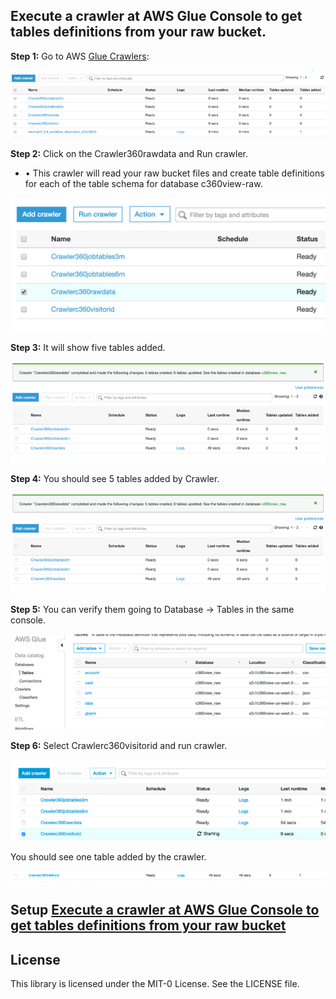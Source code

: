 ## Execute a crawler at AWS Glue Console to get tables definitions from your raw bucket.


**Step 1:** Go to AWS [Glue Crawlers](https://us-west-2.console.aws.amazon.com/glue/home?region=us-west-2#catalog:tab=crawlers):

![bp 0](pic-cw00.png)



**Step 2:** Click on the Crawler360rawdata and Run crawler.

*	•	This crawler will read your raw bucket files and create table definitions for each of the table schema for database c360view-raw.


![bp 1](pic-cw01.png)



**Step 3:** It will show five tables added.

![cf 2](pic-cw02.png)


**Step 4:** You should see 5 tables added by Crawler.

![cf 3](pic-cw03.png)

**Step 5:** You can verify them going to Database -> Tables in the same console.

![cf 5](pic-cw04.png)

**Step 6:** Select Crawlerc360visitorid and run crawler.

![cf 5](pic-cw05.png)


You should see one table added by the crawler.

![cf 5](pic-cw06.png)


## Setup [Execute a crawler at AWS Glue Console to get tables definitions from your raw bucket](../crawler/README.md)


## License

This library is licensed under the MIT-0 License. See the LICENSE file.
